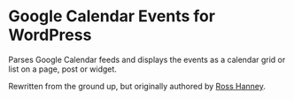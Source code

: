 Google Calendar Events for WordPress
=========================

Parses Google Calendar feeds and displays the events as a calendar grid or list on a page, post or widget.

Rewritten from the ground up, but originally authored by [Ross Hanney](http://rhanney.co.uk/).
